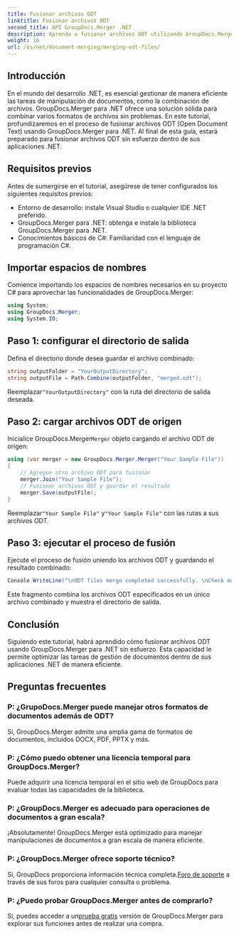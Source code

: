 ```yaml
---
title: Fusionar archivos ODT
linktitle: Fusionar archivos ODT
second_title: API GroupDocs.Merger .NET
description: Aprenda a fusionar archivos ODT utilizando GroupDocs.Merger para .NET sin esfuerzo. Mejore sus capacidades de gestión de documentos con esta poderosa biblioteca.
weight: 16
url: /es/net/document-merging/merging-odt-files/
---
```

## Introducción
En el mundo del desarrollo .NET, es esencial gestionar de manera eficiente las tareas de manipulación de documentos, como la combinación de archivos. GroupDocs.Merger para .NET ofrece una solución sólida para combinar varios formatos de archivos sin problemas. En este tutorial, profundizaremos en el proceso de fusionar archivos ODT (Open Document Text) usando GroupDocs.Merger para .NET. Al final de esta guía, estará preparado para fusionar archivos ODT sin esfuerzo dentro de sus aplicaciones .NET.
## Requisitos previos
Antes de sumergirse en el tutorial, asegúrese de tener configurados los siguientes requisitos previos:
- Entorno de desarrollo: instale Visual Studio o cualquier IDE .NET preferido.
- GroupDocs.Merger para .NET: obtenga e instale la biblioteca GroupDocs.Merger para .NET.
- Conocimientos básicos de C#: Familiaridad con el lenguaje de programación C#.

## Importar espacios de nombres
Comience importando los espacios de nombres necesarios en su proyecto C# para aprovechar las funcionalidades de GroupDocs.Merger:
```csharp
using System; 
using GroupDocs.Merger;
using System.IO;
```
## Paso 1: configurar el directorio de salida
Defina el directorio donde desea guardar el archivo combinado:
```csharp
string outputFolder = "YourOutputDirectory";
string outputFile = Path.Combine(outputFolder, "merged.odt");
```
 Reemplazar`"YourOutputDirectory"` con la ruta del directorio de salida deseada.
## Paso 2: cargar archivos ODT de origen
 Inicialice GroupDocs.Merger`Merger` objeto cargando el archivo ODT de origen:
```csharp
using (var merger = new GroupDocs.Merger.Merger("Your Sample File"))
{
    // Agregue otro archivo ODT para fusionar
    merger.Join("Your Sample File");
    // Fusionar archivos ODT y guardar el resultado
    merger.Save(outputFile);
}
```
 Reemplazar`"Your Sample File"` y`"Your Sample File"` con las rutas a sus archivos ODT.
## Paso 3: ejecutar el proceso de fusión
Ejecute el proceso de fusión uniendo los archivos ODT y guardando el resultado combinado:
```csharp
Console.WriteLine("\nODT files merge completed successfully. \nCheck output in {0}", outputFolder);
```
Este fragmento combina los archivos ODT especificados en un único archivo combinado y muestra el directorio de salida.

## Conclusión
Siguiendo este tutorial, habrá aprendido cómo fusionar archivos ODT usando GroupDocs.Merger para .NET sin esfuerzo. Esta capacidad le permite optimizar las tareas de gestión de documentos dentro de sus aplicaciones .NET de manera eficiente.

## Preguntas frecuentes
### P: ¿GrupoDocs.Merger puede manejar otros formatos de documentos además de ODT?
Sí, GroupDocs.Merger admite una amplia gama de formatos de documentos, incluidos DOCX, PDF, PPTX y más.
### P: ¿Cómo puedo obtener una licencia temporal para GroupDocs.Merger?
Puede adquirir una licencia temporal en el sitio web de GroupDocs para evaluar todas las capacidades de la biblioteca.
### P: ¿GroupDocs.Merger es adecuado para operaciones de documentos a gran escala?
¡Absolutamente! GroupDocs.Merger está optimizado para manejar manipulaciones de documentos a gran escala de manera eficiente.
### P: ¿GroupDocs.Merger ofrece soporte técnico?
 Sí, GroupDocs proporciona información técnica completa.[Foro de soporte](https://forum.groupdocs.com/c/merger/32) a través de sus foros para cualquier consulta o problema.
### P: ¿Puedo probar GroupDocs.Merger antes de comprarlo?
 Sí, puedes acceder a un[prueba gratis](https://releases.groupdocs.com/) versión de GroupDocs.Merger para explorar sus funciones antes de realizar una compra.